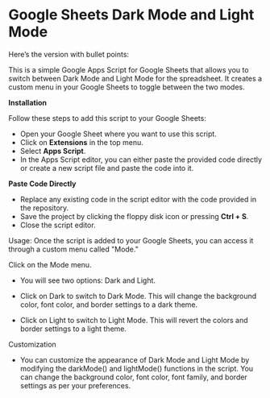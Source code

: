 # Google Sheets Dark Mode and Light Mode

Here’s the version with bullet points:

This is a simple Google Apps Script for Google Sheets that allows you to switch between Dark Mode and Light Mode for the spreadsheet. It creates a custom menu in your Google Sheets to toggle between the two modes.

**Installation**

Follow these steps to add this script to your Google Sheets:

- Open your Google Sheet where you want to use this script.
- Click on **Extensions** in the top menu.
- Select **Apps Script**.
- In the Apps Script editor, you can either paste the provided code directly or create a new script file and paste the code into it.

**Paste Code Directly**

- Replace any existing code in the script editor with the code provided in the repository.
- Save the project by clicking the floppy disk icon or pressing **Ctrl + S**.
- Close the script editor.

Usage: 
Once the script is added to your Google Sheets, you can access it through a custom menu called "Mode."

Click on the Mode menu.

 - You will see two options: Dark and Light.

 - Click on Dark to switch to Dark Mode. This will change the background color, font color, and border settings to a dark theme.

- Click on Light to switch to Light Mode. This will revert the colors and border settings to a light theme.

Customization

- You can customize the appearance of Dark Mode and Light Mode by modifying the darkMode() and lightMode() functions in the script. You can change the background color, font color, font family, and border settings as per your preferences.
